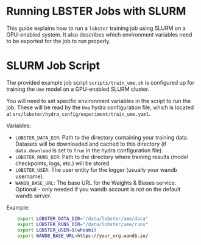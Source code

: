 # Running LBSTER Jobs with SLURM

This guide explains how to run a `lobster` training job using SLURM on a GPU-enabled system. It also describes which environment variables need to be exported for the job to run properly.

# SLURM Job Script
The provided example job script `scripts/train_ume.sh` is configured up for training the `Ume` model on a GPU-enabled SLURM cluster. 

You will need to set specific environment variables in the script to run the job. These will be read by the `Ume` hydra configuration file, which is located at `src/lobster/hydra_config/experiment/train_ume.yaml`.

Variables:

* `LOBSTER_DATA_DIR`: Path to the directory containing your training data. Datasets will be downloaded and cached to this directory (if `data.download` is set to `True` in the hydra configuration file).
* `LOBSTER_RUNS_DIR`: Path to the directory where training results (model checkpoints, logs, etc.) will be stored.
* `LOBSTER_USER`: The user entity for the logger (usually your wandb username).
* `WANDB_BASE_URL`: The base URL for the Weights & Biases service. Optional - only needed if you wandb account is not on the default wandb server.

Example:
```bash
    export LOBSTER_DATA_DIR="/data/lobster/ume/data"
    export LOBSTER_RUNS_DIR="/data/lobster/ume/runs"
    export LOBSTER_USER=$(whoami)
    export WANDB_BASE_URL=https://your_org.wandb.io/
```


